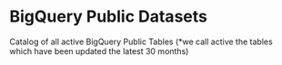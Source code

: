 # BigQuery Public Datasets

Catalog of all active BigQuery Public Tables (*we call active the tables which have been updated the latest 30 months)

